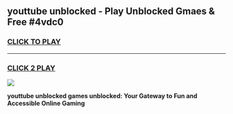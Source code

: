 
## youttube unblocked - Play Unblocked Gmaes & Free #4vdc0
<h3>
<a href="https://news.freeplayer.one?title=youttube_unblocked&ref=24F">CLICK TO PLAY</a></h3>
<hr>

<h3>
<a href="https://news.freeplayer.one?title=youttube_unblocked&ref=24F">CLICK 2 PLAY</a>
  
</h3>

<a href="https://news.freeplayer.one?title=youttube_unblocked&ref=24F/"><img src="https://clearcache.store/games.png"></a>


**youttube unblocked games unblocked: Your Gateway to Fun and Accessible Online Gaming**
